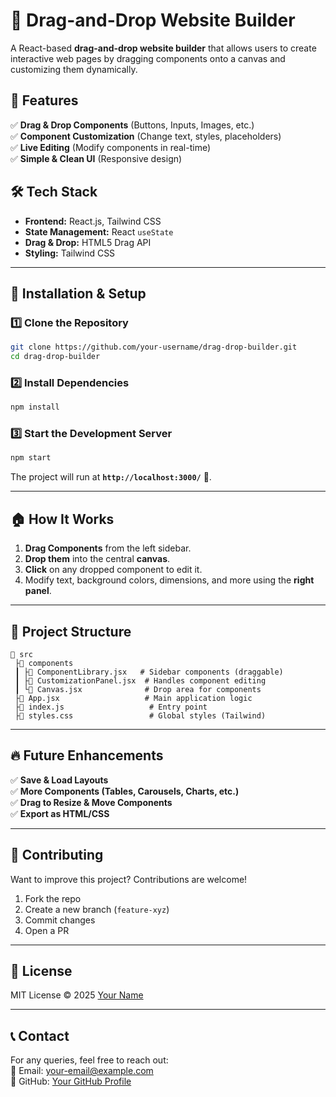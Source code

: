 # 🚀 Drag-and-Drop Website Builder

A React-based **drag-and-drop website builder** that allows users to create interactive web pages by dragging components onto a canvas and customizing them dynamically.

## 📌 Features
✅ **Drag & Drop Components** (Buttons, Inputs, Images, etc.)  
✅ **Component Customization** (Change text, styles, placeholders)  
✅ **Live Editing** (Modify components in real-time)  
✅ **Simple & Clean UI** (Responsive design)  

## 🛠️ Tech Stack
- **Frontend:** React.js, Tailwind CSS  
- **State Management:** React `useState`  
- **Drag & Drop:** HTML5 Drag API  
- **Styling:** Tailwind CSS  

---

## 📝 Installation & Setup
### 1️⃣ Clone the Repository
```sh
git clone https://github.com/your-username/drag-drop-builder.git
cd drag-drop-builder
```

### 2️⃣ Install Dependencies
```sh
npm install
```

### 3️⃣ Start the Development Server
```sh
npm start
```
The project will run at **`http://localhost:3000/`** 🚀.

---

## 🏠 How It Works
1. **Drag Components** from the left sidebar.
2. **Drop them** into the central **canvas**.
3. **Click** on any dropped component to edit it.
4. Modify text, background colors, dimensions, and more using the **right panel**.

---

## 💂 Project Structure
```
📂 src
 ├📂 components
 ┃ ├📝 ComponentLibrary.jsx   # Sidebar components (draggable)
 ┃ ├📝 CustomizationPanel.jsx  # Handles component editing
 ┃ └📝 Canvas.jsx              # Drop area for components
 ├📝 App.jsx                   # Main application logic
 ├📝 index.js                   # Entry point
 ├📝 styles.css                 # Global styles (Tailwind)
```

---

## 🔥 Future Enhancements
✅ **Save & Load Layouts**  
✅ **More Components (Tables, Carousels, Charts, etc.)**  
✅ **Drag to Resize & Move Components**  
✅ **Export as HTML/CSS**  

---

## 🤝 Contributing
Want to improve this project? Contributions are welcome!  
1. Fork the repo  
2. Create a new branch (`feature-xyz`)  
3. Commit changes  
4. Open a PR  

---

## 📝 License
MIT License © 2025 [Your Name](https://github.com/your-username)

---

## 📞 Contact
For any queries, feel free to reach out:  
📧 Email: your-email@example.com  
🔗 GitHub: [Your GitHub Profile](https://github.com/your-username)  

